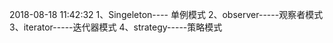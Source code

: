 2018-08-18 11:42:32
1、Singeleton---- 单例模式
2、observer-----观察者模式
3、iterator-----迭代器模式
4、strategy-----策略模式